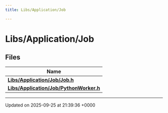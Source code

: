 ```yaml
---
title: Libs/Application/Job

---
```


# Libs/Application/Job



## Files

| Name           |
| -------------- |
| **[Libs/Application/Job/Job.h](../Files/Job_8h.md#file-job.h)**  |
| **[Libs/Application/Job/PythonWorker.h](../Files/PythonWorker_8h.md#file-pythonworker.h)**  |






-------------------------------

Updated on 2025-09-25 at 21:39:36 +0000
